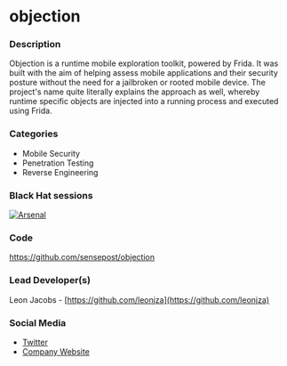 # objection

### Description
Objection is a runtime mobile exploration toolkit, powered by Frida. It was built with the aim of helping assess mobile applications and their security posture without the need for a jailbroken or rooted mobile device. The project's name quite literally explains the approach as well, whereby runtime specific objects are injected into a running process and executed using Frida.

### Categories
* Mobile Security
* Penetration Testing
* Reverse Engineering

### Black Hat sessions
[![Arsenal](https://rawgit.com/toolswatch/badges/master/arsenal/europe/2017.svg)](http://www.toolswatch.org/2017/09/black-hat-arsenal-europe-2017-lineup/)

### Code 
https://github.com/sensepost/objection

### Lead Developer(s)
Leon Jacobs - [https://github.com/leonjza](https://github.com/leonjza)

### Social Media 
* [Twitter](https://twitter.com/leonjza)
* [Company Website](https://sensepost.com/) 
